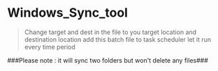 # Windows_Sync_tool

>Change target and dest in the file to you target location and destination location
>add this batch file to task scheduler let it run every time period

###Please note : it will sync two folders but won't delete any files###
